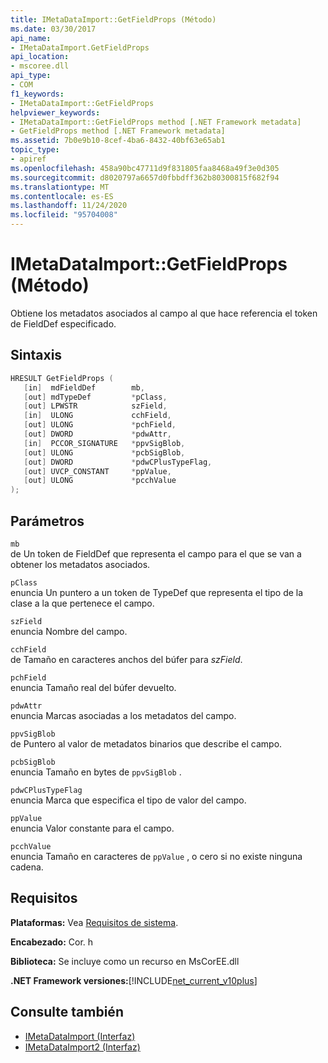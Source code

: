 ```yaml
---
title: IMetaDataImport::GetFieldProps (Método)
ms.date: 03/30/2017
api_name:
- IMetaDataImport.GetFieldProps
api_location:
- mscoree.dll
api_type:
- COM
f1_keywords:
- IMetaDataImport::GetFieldProps
helpviewer_keywords:
- IMetaDataImport::GetFieldProps method [.NET Framework metadata]
- GetFieldProps method [.NET Framework metadata]
ms.assetid: 7b0e9b10-8cef-4ba6-8432-40bf63e65ab1
topic_type:
- apiref
ms.openlocfilehash: 458a90bc47711d9f831805faa8468a49f3e0d305
ms.sourcegitcommit: d8020797a6657d0fbbdff362b80300815f682f94
ms.translationtype: MT
ms.contentlocale: es-ES
ms.lasthandoff: 11/24/2020
ms.locfileid: "95704008"
---
```

# <a name="imetadataimportgetfieldprops-method"></a>IMetaDataImport::GetFieldProps (Método)

Obtiene los metadatos asociados al campo al que hace referencia el token de FieldDef especificado.  
  
## <a name="syntax"></a>Sintaxis  
  
```cpp  
HRESULT GetFieldProps (  
   [in]  mdFieldDef        mb,
   [out] mdTypeDef         *pClass,  
   [out] LPWSTR            szField,  
   [in]  ULONG             cchField,
   [out] ULONG             *pchField,  
   [out] DWORD             *pdwAttr,  
   [in]  PCCOR_SIGNATURE   *ppvSigBlob,
   [out] ULONG             *pcbSigBlob,
   [out] DWORD             *pdwCPlusTypeFlag,
   [out] UVCP_CONSTANT     *ppValue,  
   [out] ULONG             *pcchValue  
);  
```  
  
## <a name="parameters"></a>Parámetros  

 `mb`  
 de Un token de FieldDef que representa el campo para el que se van a obtener los metadatos asociados.  
  
 `pClass`  
 enuncia Un puntero a un token de TypeDef que representa el tipo de la clase a la que pertenece el campo.  
  
 `szField`  
 enuncia Nombre del campo.  
  
 `cchField`  
 de Tamaño en caracteres anchos del búfer para *szField*.  
  
 `pchField`  
 enuncia Tamaño real del búfer devuelto.  
  
 `pdwAttr`  
 enuncia Marcas asociadas a los metadatos del campo.  
  
 `ppvSigBlob`  
 de Puntero al valor de metadatos binarios que describe el campo.  
  
 `pcbSigBlob`  
 enuncia Tamaño en bytes de `ppvSigBlob` .  
  
 `pdwCPlusTypeFlag`  
 enuncia Marca que especifica el tipo de valor del campo.  
  
 `ppValue`  
 enuncia Valor constante para el campo.  
  
 `pcchValue`  
 enuncia Tamaño en caracteres de `ppValue` , o cero si no existe ninguna cadena.  
  
## <a name="requirements"></a>Requisitos  

 **Plataformas:** Vea [Requisitos de sistema](../../get-started/system-requirements.md).  
  
 **Encabezado:** Cor. h  
  
 **Biblioteca:** Se incluye como un recurso en MsCorEE.dll  
  
 **.NET Framework versiones:**[!INCLUDE[net_current_v10plus](../../../../includes/net-current-v10plus-md.md)]  
  
## <a name="see-also"></a>Consulte también

- [IMetaDataImport (Interfaz)](imetadataimport-interface.md)
- [IMetaDataImport2 (Interfaz)](imetadataimport2-interface.md)

